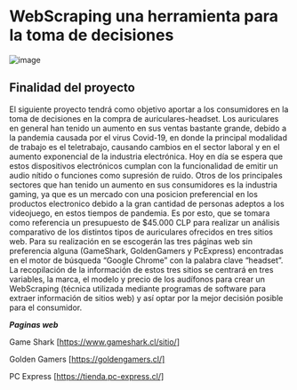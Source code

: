 # WebScraping una herramienta para la toma de decisiones 

![image](https://www.cadenadial.com/wp-content/uploads/2018/04/GettyImages-511030196.jpg)

## Finalidad del proyecto

El siguiente proyecto tendrá como objetivo aportar a los consumidores en la toma de decisiones en la compra de auriculares-headset. Los auriculares en general han tenido un aumento en sus ventas bastante grande, debido a la pandemia causada por el virus Covid-19, en donde la principal modalidad de trabajo es el teletrabajo, causando cambios en el sector laboral y en el aumento exponencial de la industria electrónica. Hoy en día se espera que estos dispositivos electrónicos cumplan con la funcionalidad de emitir un audio nítido o funciones como supresión de ruido. Otros de los principales sectores que han tenido un aumento en sus consumidores es la industria gaming, ya que es un mercado con una posicion preferencial en los productos electronico debido a la gran cantidad de personas adeptos a los videojuego, en estos tiempos de pandemia. Es por esto, que se tomara como referencia un presupuesto de $45.000 CLP para realizar un análisis comparativo de los distintos tipos de auriculares ofrecidos en tres sitios web. Para su realización en se escogerán las tres páginas web sin preferencia alguna (GameShark, GoldenGamers y PcExpress) encontradas en el motor de búsqueda “Google Chrome” con la palabra clave “headset”. La recopilación de la información de estos tres sitios se centrará en tres variables, la marca, el modelo y precio de los audífonos para crear un WebScraping (técnica utilizada mediante programas de software para extraer información de sitios web) y así optar por la mejor decisión posible para el consumidor.

**_Paginas web_** 

Game Shark [https://www.gameshark.cl/sitio/]

Golden Gamers [https://goldengamers.cl/]

PC Express [https://tienda.pc-express.cl/]














